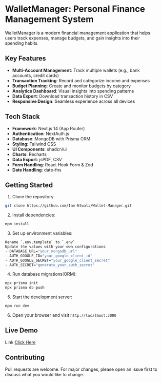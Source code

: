 # WalletManager: Personal Finance Management System

WalletManager is a modern financial management application that helps users track expenses, manage budgets, and gain insights into their spending habits.

## Key Features

- **Multi-Account Management**: Track multiple wallets (e.g., bank accounts, credit cards)
- **Transaction Tracking**: Record and categorize income and expenses
- **Budget Planning**: Create and monitor budgets by category
- **Analytics Dashboard**: Visual insights into spending patterns
- **Data Export**: Download transaction history in CSV
- **Responsive Design**: Seamless experience across all devices

## Tech Stack

- **Framework**: Next.js 14 (App Router)
- **Authentication**: NextAuth.js
- **Database**: MongoDB with Prisma ORM
- **Styling**: Tailwind CSS
- **UI Components**: shadcn/ui
- **Charts**: Recharts
- **Data Export**: jsPDF, CSV
- **Form Handling**: React Hook Form & Zod
- **Date Handling**: date-fns

## Getting Started

1. Clone the repository:

```bash
git clone https://github.com/Iam-Ntwali/Wallet-Manager.git
```

2. Install dependencies:

```bash
npm install
```

3. Set up environment variables:

```bash
Rename `.env.template` to `.env`
Update the values with your own configurations
- DATABASE_URL="your_mongodb_url"
- AUTH_GOOGLE_ID="your_google_client_id"
- AUTH_GOOGLE_SECRET="your_google_client_secret"
- AUTH_SECRET="generate_your_auth_secret"
```

4. Run database migrations(ORM):

```bash
npx prisma init
npx prisma db push
```

5. Start the development server:

```bash
npm run dev
```

6. Open your browser and visit `http://localhost:3000`

## Live Demo

Link [Click Here](https://wm-coa.netlify.app)

## Contributing

Pull requests are welcome. For major changes, please open an issue first to discuss what you would like to change.
